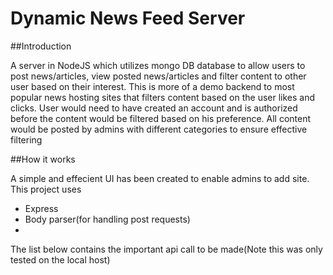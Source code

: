 # Dynamic News Feed Server


##Introduction

A server in NodeJS which utilizes mongo DB database to allow users to post news/articles, view posted news/articles and filter content to other user based on their interest.
This is more of a demo backend to most popular news hosting sites that filters content based on the user likes and clicks. User would need to have created an account and is authorized before the content would be filtered based on his preference. All content would be posted by admins with different categories to ensure effective filtering


##How it works

A simple and effecient UI has been created to enable admins to add site.
This project uses
  - Express
  - Body parser(for handling post requests)
  - 
The list below contains the important api call to be made(Note this was only tested on the local host)


